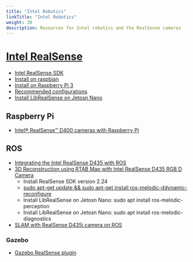 ```yaml
---
title: "Intel Robotics"
linkTitle: "Intel Robotics"
weight: 30
description: Resources for Intel robotics and the RealSense cameras
---
```


# [Intel RealSense](https://www.intel.ca/content/www/ca/en/architecture-and-technology/realsense-overview.html)

* [Intel RealSense SDK](https://github.com/IntelRealSense/librealsense)
* [Install on raspbian](https://github.com/IntelRealSense/librealsense/blob/master/doc/installation_raspbian.md)
* [Install on Raspberry Pi 3](https://github.com/IntelRealSense/librealsense/blob/master/doc/RaspberryPi3.md)
* [Recommended configurations](https://www.intelrealsense.com/developers/)
* [Install LibRealSense on Jetosn Nano](https://github.com/JetsonHacksNano/installLibrealsense)

## Raspberry Pi

* [Intel® RealSense™ D400 cameras with Raspberry Pi](https://github.com/IntelRealSense/librealsense/blob/master/doc/RaspberryPi3.md)

## ROS

* [Integrating the Intel RealSense D435 with ROS](https://idorobotics.com/2018/11/02/integrating-the-intel-realsense-d435-with-ros/)
* [3D Reconstruction using RTAB Map with Intel RealSense D435 RGB D Camera](https://github.com/jacobmoroni/robotic_vision/wiki/3D-Reconstruction-using-RTAB-Map-with-Intel-RealSense-D435-RGB-D-Camera)
   * Install RealSense SDK version 2.24
   * [sudo apt-get update && sudo apt-get install ros-melodic-ddynamic-reconfigure](https://github.com/IntelRealSense/realsense-ros/issues/812)
   * Install LibRealSense on Jetosn Nano: sudo apt install ros-melodic-perception
   * Install LibRealSense on Jetosn Nano: sudo apt install ros-melodic-diagnostics
* [SLAM with RealSense D435i camera on ROS](https://github.com/IntelRealSense/realsense-ros/wiki/SLAM-with-D435i)

### Gazebo

* [Gazebo RealSense plugin](https://github.com/intel/gazebo-realsense)
